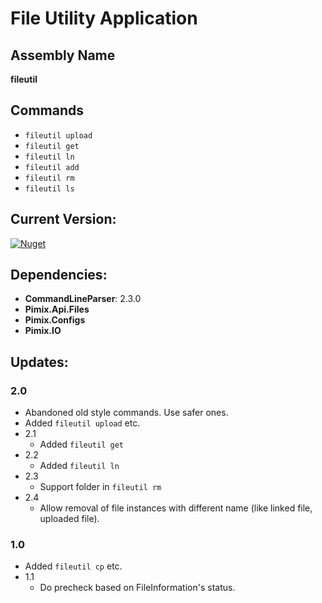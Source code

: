 File Utility Application
===

Assembly Name
---
**fileutil**

Commands
---
- `fileutil upload`
- `fileutil get`
- `fileutil ln`
- `fileutil add`
- `fileutil rm`
- `fileutil ls`

Current Version:
---
[![Nuget](https://img.shields.io/nuget/v/Pimix.Apps.FileUtil.svg)](http://nuget.org/packages/Pimix.Apps.FileUtil)

Dependencies:
---
- **CommandLineParser**: 2.3.0
- **Pimix.Api.Files**
- **Pimix.Configs**
- **Pimix.IO**

Updates:
---
### 2.0
- Abandoned old style commands. Use safer ones.
- Added `fileutil upload` etc.
- 2.1
  - Added `fileutil get`
- 2.2
  - Added `fileutil ln`
- 2.3
  - Support folder in `fileutil rm`
- 2.4
  - Allow removal of file instances with different name (like linked file, uploaded file).

### 1.0
- Added `fileutil cp` etc.
- 1.1
  - Do precheck based on FileInformation's status.
